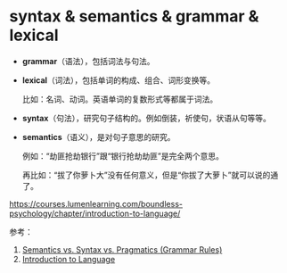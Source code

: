 # syntax & semantics & grammar & lexical

- **grammar**（语法），包括词法与句法。

- **lexical**（词法），包括单词的构成、组合、词形变换等。

  比如：名词、动词。英语单词的复数形式等都属于词法。

- **syntax**（句法），研究句子结构的。例如倒装，祈使句，状语从句等等。

- **semantics**（语义），是对句子意思的研究。

  例如：“劫匪抢劫银行”跟“银行抢劫劫匪”是完全两个意思。

  再比如：“拔了你萝卜大”没有任何意义，但是“你拔了大萝卜”就可以说的通了。

https://courses.lumenlearning.com/boundless-psychology/chapter/introduction-to-language/

参考：

1. [Semantics vs. Syntax vs. Pragmatics (Grammar Rules)](https://www.writersdigest.com/write-better-fiction/semantics-vs-syntax-vs-pragmatics-grammar-rules)
2. [Introduction to Language](https://courses.lumenlearning.com/atd-hostos-child-development-education/chapter/introduction-to-language/)